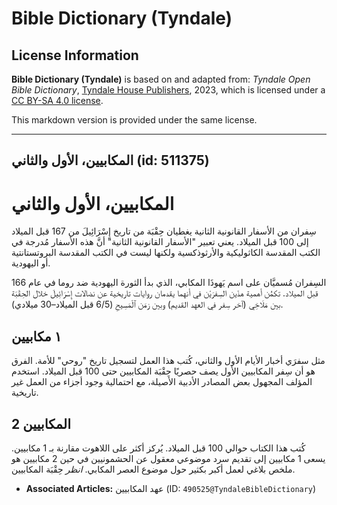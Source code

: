 # Bible Dictionary (Tyndale)

## License Information

**Bible Dictionary (Tyndale)** is based on and adapted from: _Tyndale Open Bible Dictionary_, [Tyndale House Publishers](https://tyndaleopenresources.com/), 2023, which is licensed under a [CC BY-SA 4.0 license](https://creativecommons.org/licenses/by-sa/4.0/legalcode.en).

This markdown version is provided under the same license.



--------------------------------

## المكابيين، الأول والثاني (id: 511375)

المكابيين، الأول والثاني
========================

سِفران من الأسفار القانونية الثانية يغطيان حِقْبَة من تاريخ إِسْرَائِيلَ من 167 قبل الميلاد إلى 100 قبل الميلاد. يعني تعبير "الأسفار القانونية الثانية" أنَّ هذه الأسفار مُدرجة في الكتب المقدسة الكاثوليكية والأرثوذكسية ولكنها ليست في الكتب المقدسة البروتستانتية أو اليهودية.

السِفران مُسميَّان على اسم يَهوذَا المكابي، الذي بدأ الثورة اليهودية ضد روما في عام 166 قبل الميلاد. تكمُن أهمية هذَين السِفرَيْن في أنهما يقدمان روايات تاريخية عن نضالات إِسْرَائِيلَ خلال الحِقْبَة بين مَلَاخِي (آخر سِفر في العهد القديم) وبين زمَن ٱلْمَسِيحِ (6/5 قبل الميلاد–30 ميلادي).

١ مكابيين
---------

مثل سفرَي أخبار الأيام الأول والثاني، كُتب هذا العمل لتسجيل تاريخ "روحي" للأمة. الفرق هو أن سِفر المكابيين الأول يصف حصريًا حِقْبَة المكابيين حتى 100 قبل الميلاد. استخدم المؤلف المجهول بعض المصادر الأدبية الأصيلة، مع احتمالية وجود أجزاء من العمل غير تاريخية.

2 المكابيين
-----------

كُتب هذا الكتاب حوالي 100 قبل الميلاد. يُركز أكثر على اللاهوت مقارنة بـ 1 مكابيين. يسعى 1 مكابيين إلى تقديم سرد موضوعي معقول عن الحشمونيين في حين 2 مكابيين هو ملخص بلاغي لعمل أكبر بكثير حول موضوع العصر المكابي. *انظر* حِقْبَة المكابيين.

* **Associated Articles:** عهد المكابيين (ID: `490525@TyndaleBibleDictionary`)

